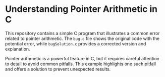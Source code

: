 # Understanding Pointer Arithmetic in C
This repository contains a simple C program that illustrates a common error related to pointer arithmetic. The `bug.c` file shows the original code with the potential error, while `bugSolution.c` provides a corrected version and explanation.

Pointer arithmetic is a powerful feature in C, but it requires careful attention to detail to avoid common pitfalls. This example highlights one such pitfall and offers a solution to prevent unexpected results.